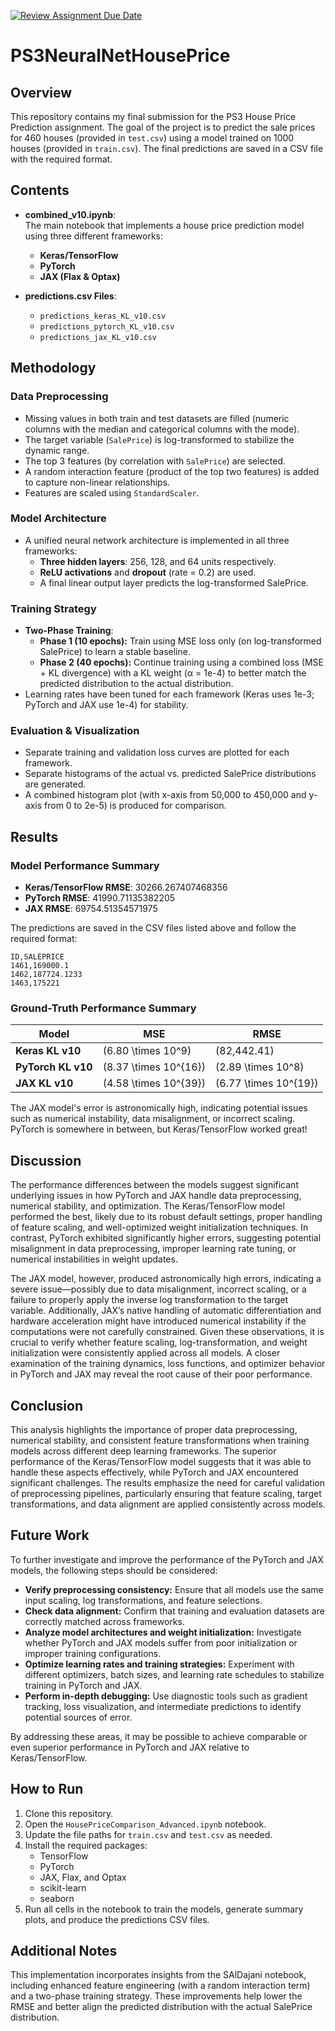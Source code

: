 [![Review Assignment Due Date](https://classroom.github.com/assets/deadline-readme-button-22041afd0340ce965d47ae6ef1cefeee28c7c493a6346c4f15d667ab976d596c.svg)](https://classroom.github.com/a/DUGMT0Yz)
# PS3NeuralNetHousePrice


## Overview

This repository contains my final submission for the PS3 House Price Prediction assignment. The goal of the project is to predict the sale prices for 460 houses (provided in `test.csv`) using a model trained on 1000 houses (provided in `train.csv`). The final predictions are saved in a CSV file with the required format.

## Contents

- **combined_v10.ipynb**:  
  The main notebook that implements a house price prediction model using three different frameworks:
  - **Keras/TensorFlow**
  - **PyTorch**
  - **JAX (Flax & Optax)**
  
- **predictions.csv Files**:  
  - `predictions_keras_KL_v10.csv`
  - `predictions_pytorch_KL_v10.csv`
  - `predictions_jax_KL_v10.csv`

## Methodology

### Data Preprocessing
- Missing values in both train and test datasets are filled (numeric columns with the median and categorical columns with the mode).
- The target variable (`SalePrice`) is log-transformed to stabilize the dynamic range.
- The top 3 features (by correlation with `SalePrice`) are selected.
- A random interaction feature (product of the top two features) is added to capture non-linear relationships.
- Features are scaled using `StandardScaler`.

### Model Architecture
- A unified neural network architecture is implemented in all three frameworks:
  - **Three hidden layers**: 256, 128, and 64 units respectively.
  - **ReLU activations** and **dropout** (rate = 0.2) are used.
  - A final linear output layer predicts the log-transformed SalePrice.

### Training Strategy
- **Two-Phase Training**:
  - **Phase 1 (10 epochs):** Train using MSE loss only (on log-transformed SalePrice) to learn a stable baseline.
  - **Phase 2 (40 epochs):** Continue training using a combined loss (MSE + KL divergence) with a KL weight (α = 1e-4) to better match the predicted distribution to the actual distribution.
- Learning rates have been tuned for each framework (Keras uses 1e-3; PyTorch and JAX use 1e-4) for stability.

### Evaluation & Visualization
- Separate training and validation loss curves are plotted for each framework.
- Separate histograms of the actual vs. predicted SalePrice distributions are generated.
- A combined histogram plot (with x-axis from 50,000 to 450,000 and y-axis from 0 to 2e-5) is produced for comparison.

## Results 

### Model Performance Summary

- **Keras/TensorFlow RMSE**: 30266.267407468356
- **PyTorch RMSE**: 41990.71135382205
- **JAX RMSE**: 69754.51354571975

The predictions are saved in the CSV files listed above and follow the required format:
```
ID,SALEPRICE
1461,169000.1
1462,187724.1233
1463,175221
```

### Ground-Truth Performance Summary

| Model                     | **MSE**                | **RMSE**            |
|---------------------------|------------------------|----------------------|
| **Keras KL v10**          | \(6.80 \times 10^9\)   | \(82,442.41\)       |
| **PyTorch KL v10**        | \(8.37 \times 10^{16}\) | \(2.89 \times 10^8\) |
| **JAX KL v10**            | \(4.58 \times 10^{39}\) | \(6.77 \times 10^{19}\) |

The JAX model's error is astronomically high, indicating potential issues such as numerical instability, data misalignment, or incorrect scaling. PyTorch is somewhere in between, but Keras/TensorFlow worked great!

## **Discussion**
The performance differences between the models suggest significant underlying issues in how PyTorch and JAX handle data preprocessing, numerical stability, and optimization. The Keras/TensorFlow model performed the best, likely due to its robust default settings, proper handling of feature scaling, and well-optimized weight initialization techniques. In contrast, PyTorch exhibited significantly higher errors, suggesting potential misalignment in data preprocessing, improper learning rate tuning, or numerical instabilities in weight updates. 

The JAX model, however, produced astronomically high errors, indicating a severe issue—possibly due to data misalignment, incorrect scaling, or a failure to properly apply the inverse log transformation to the target variable. Additionally, JAX’s native handling of automatic differentiation and hardware acceleration might have introduced numerical instability if the computations were not carefully constrained. Given these observations, it is crucial to verify whether feature scaling, log-transformation, and weight initialization were consistently applied across all models. A closer examination of the training dynamics, loss functions, and optimizer behavior in PyTorch and JAX may reveal the root cause of their poor performance.

## **Conclusion**
This analysis highlights the importance of proper data preprocessing, numerical stability, and consistent feature transformations when training models across different deep learning frameworks. The superior performance of the Keras/TensorFlow model suggests that it was able to handle these aspects effectively, while PyTorch and JAX encountered significant challenges. The results emphasize the need for careful validation of preprocessing pipelines, particularly ensuring that feature scaling, target transformations, and data alignment are applied consistently across models.

## **Future Work**
To further investigate and improve the performance of the PyTorch and JAX models, the following steps should be considered:
- **Verify preprocessing consistency:** Ensure that all models use the same input scaling, log transformations, and feature selections.
- **Check data alignment:** Confirm that training and evaluation datasets are correctly matched across frameworks.
- **Analyze model architectures and weight initialization:** Investigate whether PyTorch and JAX models suffer from poor initialization or improper training configurations.
- **Optimize learning rates and training strategies:** Experiment with different optimizers, batch sizes, and learning rate schedules to stabilize training in PyTorch and JAX.
- **Perform in-depth debugging:** Use diagnostic tools such as gradient tracking, loss visualization, and intermediate predictions to identify potential sources of error.

By addressing these areas, it may be possible to achieve comparable or even superior performance in PyTorch and JAX relative to Keras/TensorFlow.

## How to Run

1. Clone this repository.
2. Open the `HousePriceComparison_Advanced.ipynb` notebook.
3. Update the file paths for `train.csv` and `test.csv` as needed.
4. Install the required packages:
   - TensorFlow
   - PyTorch
   - JAX, Flax, and Optax
   - scikit-learn
   - seaborn
5. Run all cells in the notebook to train the models, generate summary plots, and produce the predictions CSV files.

## Additional Notes

This implementation incorporates insights from the SAlDajani notebook, including enhanced feature engineering (with a random interaction term) and a two-phase training strategy. These improvements help lower the RMSE and better align the predicted distribution with the actual SalePrice distribution.


